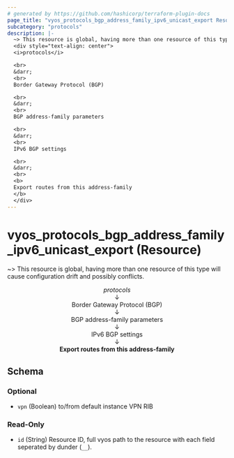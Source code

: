 ```yaml
---
# generated by https://github.com/hashicorp/terraform-plugin-docs
page_title: "vyos_protocols_bgp_address_family_ipv6_unicast_export Resource - vyos"
subcategory: "protocols"
description: |-
  ~> This resource is global, having more than one resource of this type will cause configuration drift and possibly conflicts.
  <div style="text-align: center">
  <i>protocols</i>

  <br>
  &darr;
  <br>
  Border Gateway Protocol (BGP)

  <br>
  &darr;
  <br>
  BGP address-family parameters

  <br>
  &darr;
  <br>
  IPv6 BGP settings

  <br>
  &darr;
  <br>
  <b>
  Export routes from this address-family
  </b>
  </div>
---
```


# vyos_protocols_bgp_address_family_ipv6_unicast_export (Resource)

~> This resource is global, having more than one resource of this type will cause configuration drift and possibly conflicts.

<div style="text-align: center">
<i>protocols</i>

<br>
&darr;
<br>
Border Gateway Protocol (BGP)

<br>
&darr;
<br>
BGP address-family parameters

<br>
&darr;
<br>
IPv6 BGP settings

<br>
&darr;
<br>
<b>
Export routes from this address-family
</b>
</div>



<!-- schema generated by tfplugindocs -->
## Schema

### Optional

- `vpn` (Boolean) to/from default instance VPN RIB

### Read-Only

- `id` (String) Resource ID, full vyos path to the resource with each field seperated by dunder (`__`).
